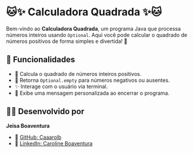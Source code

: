 # 🐱✨ Calculadora Quadrada ✨🐱

Bem-vindo ao **Calculadora Quadrada**, um programa Java que processa números inteiros usando `Optional`. Aqui você pode calcular o quadrado de números positivos de forma simples e divertida! 🎉

## 🚀 Funcionalidades
- 🔢 Calcula o quadrado de números inteiros positivos.
- 🛑 Retorna `Optional.empty` para números negativos ou ausentes.
- ✨ Interage com o usuário via terminal.
- 🐾 Exibe uma mensagem personalizada ao encerrar o programa.

## 👩‍💻 Desenvolvido por
**Jeisa Boaventura**  
- 🌟 [GitHub: Caaarolb](https://github.com/Caaarolb)  
- 🔗 [LinkedIn: Caroline Boaventura](https://www.linkedin.com/in/-caroline-boaventura/)
